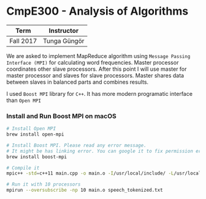 # CmpE300 - Analysis of Algorithms
| Term | Instructor |
| --- | --- |
| Fall 2017  | Tunga Güngör  |

We are asked to implement MapReduce algorithm using `Message Passing Interface (MPI)` for calculating word frequencies. Master processor coordinates other slave processors. After this point I will use master for master processor and slaves for slave processors. Master shares data between slaves in balanced parts and combines results.

I used `Boost MPI` library for `C++`. It has more modern programatic interface than `Open MPI`

### Install and Run Boost MPI on macOS
```bash
# Install Open MPI
brew install open-mpi

# Install Boost MPI. Please read any error message.
# It might be has linking error. You can google it to fix permission error.
brew install boost-mpi

# Compile it
mpic++ -std=c++11 main.cpp -o main.o -I/usr/local/include/ -L/usr/local/lib -lboost_mpi -lboost_serialization

# Run it with 10 processors
mpirun --oversubscribe -np 10 main.o speech_tokenized.txt
```
